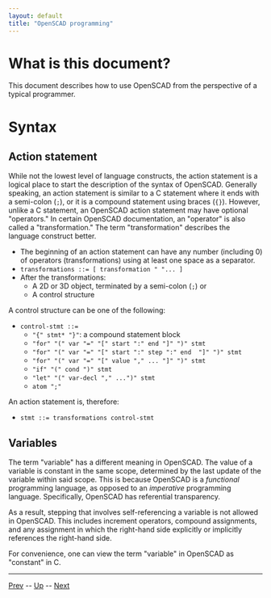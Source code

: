 ```yaml
---
layout: default
title: "OpenSCAD programming"
---
```


# What is this document?

This document describes how to use OpenSCAD from the perspective of a typical programmer.

# Syntax

## Action statement

While not the lowest level of language constructs, the action statement is a logical place to start the description of the syntax of OpenSCAD. Generally speaking, an action statement is similar to a C statement where it ends with a semi-colon (`;`), or it is a compound statement using braces (`{}`). However, unlike a C statement, an OpenSCAD action statement may have optional "operators." In certain OpenSCAD documentation, an "operator" is also called a "transformation." The term "transformation" describes the language construct better.

* The beginning of an action statement can have any number (including 0) of operators (transformations) using at least one space as a separator.
* `transformations ::= [ transformation " "... ]`
* After the transformations:
  *  A 2D or 3D object, terminated by a semi-colon (`;`) or
  *  A control structure

A control structure can be one of the following:

* `control-stmt ::=`
  * `"{" stmt* "}"`: a compound statement block
  * `"for" "(" var "=" "[" start ":" end "]" ")" stmt`
  * `"for" "(" var "=" "[" start ":" step ":" end  "]" ")" stmt`
  * `"for" "(" var "=" "[" value "," ... "]" ")" stmt`
  * `"if" "(" cond ")" stmt`
  * `"let" "(" var-decl "," ...")" stmt`
  * `atom ";"`

An action statement is, therefore:

* `stmt ::= transformations control-stmt`

## Variables

The term "variable" has a different meaning in OpenSCAD. The value of a variable is constant in the same scope, determined by the last update of the variable within said scope. This is because OpenSCAD is a *functional* programming language, as opposed to an *imperative* programming language. Specifically, OpenSCAD has referential transparency.

As a result, stepping that involves self-referencing a variable is not allowed in OpenSCAD. This includes increment operators, compound assignments, and any assignment in which the right-hand side explicitly or implicitly references the right-hand side.

For convenience, one can view the term "variable" in OpenSCAD as "constant" in C. 

<hr>

[Prev](definingSession.md) -- [Up](README.md) -- [Next](performanceReviewStandards.md)

